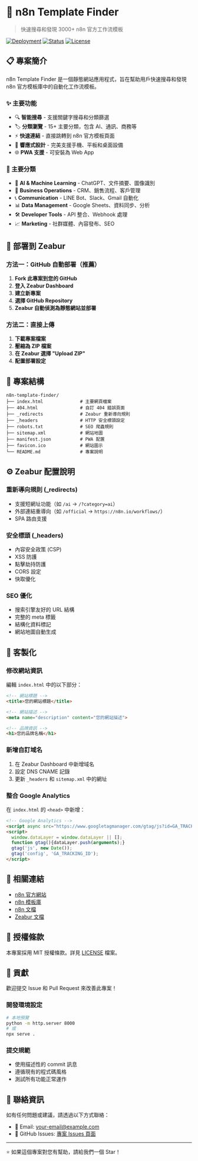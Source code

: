 # 🚀 n8n Template Finder

> 快速搜尋和發現 3000+ n8n 官方工作流模板

[![Deployment](https://img.shields.io/badge/deployment-Zeabur-blue)](https://zeabur.com)
[![Status](https://img.shields.io/badge/status-active-success)](https://your-domain.zeabur.app)
[![License](https://img.shields.io/badge/license-MIT-green)](LICENSE)

## 📋 專案簡介

n8n Template Finder 是一個靜態網站應用程式，旨在幫助用戶快速搜尋和發現 n8n 官方模板庫中的自動化工作流模板。

### ✨ 主要功能

- 🔍 **智能搜尋** - 支援關鍵字搜尋和分類篩選
- 🏷️ **分類瀏覽** - 15+ 主要分類，包含 AI、通訊、商務等
- ⚡ **快速連結** - 直接跳轉到 n8n 官方模板頁面
- 📱 **響應式設計** - 完美支援手機、平板和桌面設備
- 🌐 **PWA 支援** - 可安裝為 Web App

### 🎯 主要分類

- 🤖 **AI & Machine Learning** - ChatGPT、文件摘要、圖像識別
- 💼 **Business Operations** - CRM、銷售流程、客戶管理
- 📞 **Communication** - LINE Bot、Slack、Gmail 自動化
- 📊 **Data Management** - Google Sheets、資料同步、分析
- 🛠️ **Developer Tools** - API 整合、Webhook 處理
- 📈 **Marketing** - 社群媒體、內容發布、SEO

## 🚀 部署到 Zeabur

### 方法一：GitHub 自動部署（推薦）

1. **Fork 此專案到您的 GitHub**
2. **登入 Zeabur Dashboard**
3. **建立新專案**
4. **選擇 GitHub Repository**
5. **Zeabur 自動偵測為靜態網站並部署**

### 方法二：直接上傳

1. **下載專案檔案**
2. **壓縮為 ZIP 檔案**
3. **在 Zeabur 選擇 "Upload ZIP"**
4. **配置部署設定**

## 📁 專案結構

```
n8n-template-finder/
├── index.html              # 主要網頁檔案
├── 404.html                # 自訂 404 錯誤頁面
├── _redirects              # Zeabur 重新導向規則
├── _headers                # HTTP 安全標頭設定
├── robots.txt              # SEO 爬蟲規則
├── sitemap.xml             # 網站地圖
├── manifest.json           # PWA 配置
├── favicon.ico             # 網站圖示
└── README.md               # 專案說明
```

## ⚙️ Zeabur 配置說明

### 重新導向規則 (_redirects)

- 支援短網址功能（如 `/ai` → `/?category=ai`）
- 外部連結重導向（如 `/official` → `https://n8n.io/workflows/`）
- SPA 路由支援

### 安全標頭 (_headers)

- 內容安全政策 (CSP)
- XSS 防護
- 點擊劫持防護
- CORS 設定
- 快取優化

### SEO 優化

- 搜索引擎友好的 URL 結構
- 完整的 meta 標籤
- 結構化資料標記
- 網站地圖自動生成

## 🔧 客製化

### 修改網站資訊

編輯 `index.html` 中的以下部分：

```html
<!-- 網站標題 -->
<title>您的網站標題</title>

<!-- 網站描述 -->
<meta name="description" content="您的網站描述">

<!-- 品牌資訊 -->
<h1>您的品牌名稱</h1>
```

### 新增自訂域名

1. 在 Zeabur Dashboard 中新增域名
2. 設定 DNS CNAME 記錄
3. 更新 `_headers` 和 `sitemap.xml` 中的網址

### 整合 Google Analytics

在 `index.html` 的 `<head>` 中新增：

```html
<!-- Google Analytics -->
<script async src="https://www.googletagmanager.com/gtag/js?id=GA_TRACKING_ID"></script>
<script>
  window.dataLayer = window.dataLayer || [];
  function gtag(){dataLayer.push(arguments);}
  gtag('js', new Date());
  gtag('config', 'GA_TRACKING_ID');
</script>
```

## 🔗 相關連結

- [n8n 官方網站](https://n8n.io/)
- [n8n 模板庫](https://n8n.io/workflows/)
- [n8n 文檔](https://docs.n8n.io/)
- [Zeabur 文檔](https://zeabur.com/docs)

## 📄 授權條款

本專案採用 MIT 授權條款。詳見 [LICENSE](LICENSE) 檔案。

## 🤝 貢獻

歡迎提交 Issue 和 Pull Request 來改善此專案！

### 開發環境設定

```bash
# 本地預覽
python -m http.server 8000
# 或
npx serve .
```

### 提交規範

- 使用描述性的 commit 訊息
- 遵循現有的程式碼風格
- 測試所有功能正常運作

## 📧 聯絡資訊

如有任何問題或建議，請透過以下方式聯絡：

- 📧 Email: your-email@example.com
- 💬 GitHub Issues: [專案 Issues 頁面](https://github.com/your-username/n8n-template-finder/issues)

---

⭐ 如果這個專案對您有幫助，請給我們一個 Star！